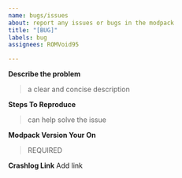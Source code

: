 ```yaml
---
name: bugs/issues
about: report any issues or bugs in the modpack
title: "[BUG]"
labels: bug
assignees: ROMVoid95

---
```


__**Describe the problem**__
> a clear and concise description

__**Steps To Reproduce**__
> can help solve the issue

__**Modpack Version Your On**__
> REQUIRED

__**Crashlog Link**__
Add link
